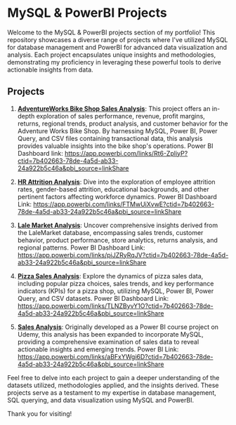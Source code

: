 # MySQL & PowerBI Projects

Welcome to the MySQL & PowerBI projects section of my portfolio! This repository showcases a diverse range of projects where I've utilized MySQL for database management and PowerBI for advanced data visualization and analysis. Each project encapsulates unique insights and methodologies, demonstrating my proficiency in leveraging these powerful tools to derive actionable insights from data.

## Projects

1. **[AdventureWorks Bike Shop Sales Analysis](https://github.com/orla01/Portfolio/tree/main/MySQL%26PowerBI_projects/AdventureWorks_Bike_Shop_Sales_Analysis)**: This project offers an in-depth exploration of sales performance, revenue, profit margins, returns, regional trends, product analysis, and customer behavior for the Adventure Works Bike Shop. By harnessing MySQL, Power BI, Power Query, and CSV files containing transactional data, this analysis provides valuable insights into the bike shop's operations. Power BI Dashboard link: https://app.powerbi.com/links/Rt6-ZpliyP?ctid=7b402663-78de-4a5d-ab33-24a922b5c46a&pbi_source=linkShare

2. **[HR Attrition Analysis](https://github.com/orla01/Portfolio/tree/main/MySQL%26PowerBI_projects/HR_Attrition_Analysis)**: Dive into the exploration of employee attrition rates, gender-based attrition, educational backgrounds, and other pertinent factors affecting workforce dynamics. Power BI Dashboard Link: https://app.powerbi.com/links/FTMwUiXvwE?ctid=7b402663-78de-4a5d-ab33-24a922b5c46a&pbi_source=linkShare

3. **[Lale Market Analysis](https://github.com/orla01/Portfolio/tree/main/MySQL%26PowerBI_projects/Lale_Market_Analysis)**: Uncover comprehensive insights derived from the LaleMarket database, encompassing sales trends, customer behavior, product performance, store analytics, returns analysis, and regional patterns. Power BI Dashboard Link: https://app.powerbi.com/links/piJZRyRqJV?ctid=7b402663-78de-4a5d-ab33-24a922b5c46a&pbi_source=linkShare

4. **[Pizza Sales Analysis](https://github.com/orla01/Portfolio/tree/main/MySQL%26PowerBI_projects/Pizza_Sales_Analysis)**: Explore the dynamics of pizza sales data, including popular pizza choices, sales trends, and key performance indicators (KPIs) for a pizza shop, utilizing MySQL, Power BI, Power Query, and CSV datasets. Power BI Dashboard Link: https://app.powerbi.com/links/TLNZByvY1O?ctid=7b402663-78de-4a5d-ab33-24a922b5c46a&pbi_source=linkShare

5. **[Sales Analysis](https://github.com/orla01/Portfolio/tree/main/MySQL%26PowerBI_projects/Sales_Analysis)**: Originally developed as a Power BI course project on Udemy, this analysis has been expanded to incorporate MySQL, providing a comprehensive examination of sales data to reveal actionable insights and emerging trends. Power BI Link: https://app.powerbi.com/links/aBFxYWgi6D?ctid=7b402663-78de-4a5d-ab33-24a922b5c46a&pbi_source=linkShare

Feel free to delve into each project to gain a deeper understanding of the datasets utilized, methodologies applied, and the insights derived. These projects serve as a testament to my expertise in database management, SQL querying, and data visualization using MySQL and PowerBI.

Thank you for visiting!

